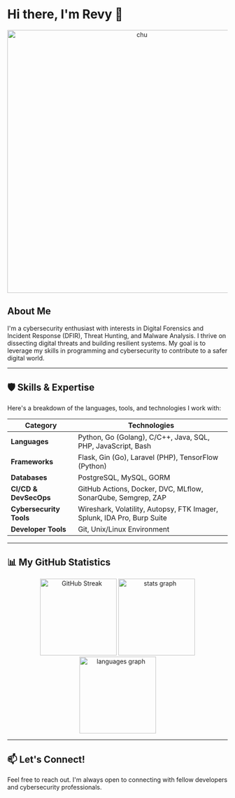 # Hi there, I'm Revy 👋

<div align="center">
  <img src="https://media1.tenor.com/m/X9Szf6wUsnAAAAAC/love-live-nijigasaki.gif" alt="chu" width="600" />
</div>

## About Me

I'm a cybersecurity enthusiast with interests in Digital Forensics and Incident Response (DFIR), Threat Hunting, and Malware Analysis. I thrive on dissecting digital threats and building resilient systems. My goal is to leverage my skills in programming and cybersecurity to contribute to a safer digital world.

---

## 🛡️ Skills & Expertise

Here's a breakdown of the languages, tools, and technologies I work with:

| Category                | Technologies                                                            |
| ----------------------- | ----------------------------------------------------------------------- |
| **Languages**           | Python, Go (Golang), C/C++, Java, SQL, PHP, JavaScript, Bash            |
| **Frameworks**          | Flask, Gin (Go), Laravel (PHP), TensorFlow (Python)                     |
| **Databases**           | PostgreSQL, MySQL, GORM                                                 |
| **CI/CD & DevSecOps**   | GitHub Actions, Docker, DVC, MLflow, SonarQube, Semgrep, ZAP            |
| **Cybersecurity Tools** | Wireshark, Volatility, Autopsy, FTK Imager, Splunk, IDA Pro, Burp Suite |
| **Developer Tools**     | Git, Unix/Linux Environment                                             |

---

## 📊 My GitHub Statistics

<div align="center">
  <a href="https://git.io/streak-stats"><img src="https://github-readme-streak-stats-five-iota-18.vercel.app?user=revprm&theme=ayu-mirage&hide_border=true&border_radius=15" height=175 alt="GitHub Streak" /></a>
  <img src="https://my-stats-indol.vercel.app/api?username=revprm&include_all_commits=true&locale=en&theme=ayu-mirage&hide_border=true&border_radius=15&order=3" height=175 alt="stats graph" />
  <img src="https://my-stats-indol.vercel.app/api/top-langs?username=revprm&locale=en&hide_title=false&card_width=320&layout=compact&langs_count=8&theme=ayu-mirage&hide_border=true&border_radius=15&order=2&hide=c,html,javascript,blade,tex,css,typescript&size_weight=0.5&count_weight=0.5" height=175 alt="languages graph" />
</div>

---

## 📫 Let's Connect!

Feel free to reach out. I'm always open to connecting with fellow developers and cybersecurity professionals.
